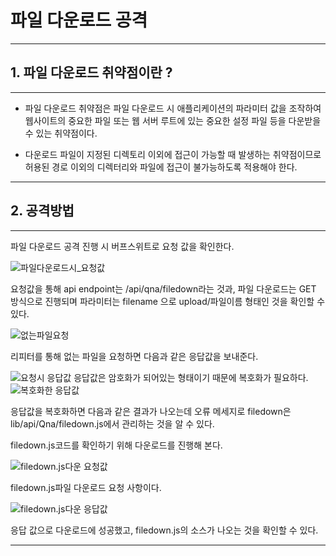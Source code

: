 # 파일 다운로드 공격
---
## 1. 파일 다운로드 취약점이란 ?
---
+ 파일 다운로드 취약점은 파일 다운로드 시 애플리케이션의 파라미터 값을 조작하여 웹사이트의 중요한 파일 또는 웹 서버 루트에 있는 중요한 설정 파일 등을 다운받을 수 있는 취약점이다. 

+ 다운로드 파일이 지정된 디렉토리 이외에 접근이 가능할 때 발생하는 취약점이므로 허용된 경로 이외의 디렉터리와 파일에 접근이 불가능하도록 적용해야 한다.

---
## 2. 공격방법
---
파일 다운로드 공격 진행 시 버프스위트로 요청 값을 확인한다.

![파일다운로드시_요청값](https://user-images.githubusercontent.com/115529661/200763439-5a742d33-a6b3-4151-88b0-a61dfb9f9110.jpg)

요청값을 통해 api endpoint는 /api/qna/filedown라는 것과, 파일 다운로드는 GET 방식으로 진행되며 파라미터는 filename 으로 upload/파일이름 형태인 것을 확인할 수 있다.

![없는파일요청](https://user-images.githubusercontent.com/115529661/200763676-0fa7f626-d56d-4564-ba37-5fae1d8cf617.jpg)

리피터를 통해 없는 파일을 요청하면 다음과 같은 응답값을 보내준다.

![요청시 응답값](https://user-images.githubusercontent.com/115529661/200764169-79ba34ac-13ce-4d84-95a1-a4119f4f800e.jpg)
응답값은 암호화가 되어있는 형태이기 때문에 복호화가 필요하다.
![복호화한 응답값](https://user-images.githubusercontent.com/115529661/200765970-7322b108-9249-47a4-847a-5a243ad38fdd.jpg)

응답값을 복호화하면 다음과 같은 결과가 나오는데 오류 메세지로 filedown은 lib/api/Qna/filedown.js에서 관리하는 것을 알 수 있다.

filedown.js코드를 확인하기 위해 다운로드를 진행해 본다.

![filedown.js다운 요청값](https://user-images.githubusercontent.com/115529661/200766808-09d97660-1a79-4054-812c-4fbfc08c20c6.jpg)

filedown.js파일 다운로드 요청 사항이다.

![filedown.js다운 응답값](https://user-images.githubusercontent.com/115529661/200767009-7fe84fe0-c9bf-4b85-a379-ebd711ef8966.jpg)

응답 값으로 다운로드에 성공했고, filedown.js의 소스가 나오는 것을 확인할 수 있다.

---
